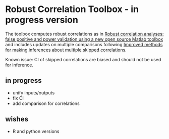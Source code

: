 # Robust Correlation Toolbox - in progress version

The toolbox computes robust correlations as in [Robust correlation analyses: false positive and power validation using a new open source Matlab toolbox](https://www.frontiersin.org/articles/10.3389/fpsyg.2012.00606/full) and includes updates on multiple comparisons following [Improved methods for making inferences about multiple skipped correlations](https://www.tandfonline.com/doi/abs/10.1080/00949655.2018.1501051).

Known issue: CI of skipped correlations are biased and should not be used for inference.

## in progress
- unify inputs/outputs
- fix CI 
- add comparison for correlations
 
## wishes
- R and python versions
